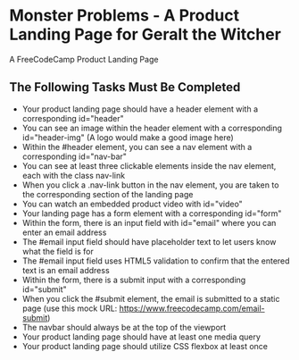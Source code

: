 # Monster Problems - A Product Landing Page for Geralt the Witcher
A FreeCodeCamp Product Landing Page

## The Following Tasks Must Be Completed
* Your product landing page should have a header element with a corresponding id="header"
* You can see an image within the header element with a corresponding id="header-img" (A logo would make a good image here)
* Within the #header element, you can see a nav element with a corresponding id="nav-bar"
* You can see at least three clickable elements inside the nav element, each with the class nav-link
* When you click a .nav-link button in the nav element, you are taken to the corresponding section of the landing page
* You can watch an embedded product video with id="video"
* Your landing page has a form element with a corresponding id="form"
* Within the form, there is an input field with id="email" where you can enter an email address
* The #email input field should have placeholder text to let users know what the field is for
* The #email input field uses HTML5 validation to confirm that the entered text is an email address
* Within the form, there is a submit input with a corresponding id="submit"
* When you click the #submit element, the email is submitted to a static page (use this mock URL: https://www.freecodecamp.com/email-submit)
* The navbar should always be at the top of the viewport
* Your product landing page should have at least one media query
* Your product landing page should utilize CSS flexbox at least once
